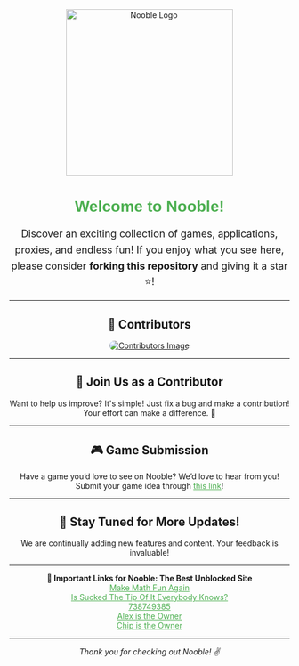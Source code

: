 <div align="center"> 
  <img src="https://github.com/NoobleGames/NoobleGames.github.io/blob/main/Logo/Logo4.png?raw=true" alt="Nooble Logo" width="300" height="300"> 
  <h1 style="font-family: 'Arial', sans-serif; color: #4CAF50;">Welcome to Nooble!</h1>
</div>
   
<p style="font-size: 18px; line-height: 1.6; text-align: center;">
  Discover an exciting collection of games, applications, proxies, and endless fun!
  If you enjoy what you see here, please consider <strong>forking this repository</strong> and giving it a star ⭐!
</p>
  
<hr>

<h2 style="text-align: center;">🌟 Contributors</h2>
<div align="center">  
  <a href="https://github.com/NoobleGames/NoobleGames.github.io/graphs/contributors">
    <img src="https://contrib.rocks/image?repo=Nooblegames/Nooblegames.github.io" alt="Contributors Image" style="border-radius: 10px;" />
  </a>
</div>

<hr>

<h2 style="text-align: center;">🤝 Join Us as a Contributor</h2>
<p style="text-align: center;">
  Want to help us improve? It's simple! Just fix a bug and make a contribution! 
  Your effort can make a difference. 🙌
</p>

<hr>

<h2 style="text-align: center;">🎮 Game Submission</h2>
<p style="text-align: center;">
  Have a game you’d love to see on Nooble? 
  We’d love to hear from you! Submit your game idea through <a href="https://forms.gle/KpZkYLaMh2V9WCVN9" style="color: #4CAF50;">this link</a>!
</p>

<hr>

<h2 style="text-align: center;">🚀 Stay Tuned for More Updates!</h2>
<p style="text-align: center;">
  We are continually adding new features and content. Your feedback is invaluable!
</p>

<hr>

<div style="text-align: center;">
  <strong>🔗 Important Links for Nooble: The Best Unblocked Site</strong><br>
  <a href="https://makemathfunagain.netlify.app/" style="color: #4CAF50;">Make Math Fun Again</a><br>
  <a href="https://isuckedthetipofiteverybodyknows.netlify.app/" style="color: #4CAF50;">Is Sucked The Tip Of It Everybody Knows?</a><br>
  <a href="https://738749385-33248303-3234324.vercel.app" style="color: #4CAF50;">738749385</a><br>
  <a href="https://alexistheowner.vercel.app" style="color: #4CAF50;">Alex is the Owner</a><br>
  <a href="https://chipistheowner.vercel.app" style="color: #4CAF50;">Chip is the Owner</a><br>
</div>

<hr>

<p style="text-align: center; font-style: italic;">Thank you for checking out Nooble! ✌️</p>
